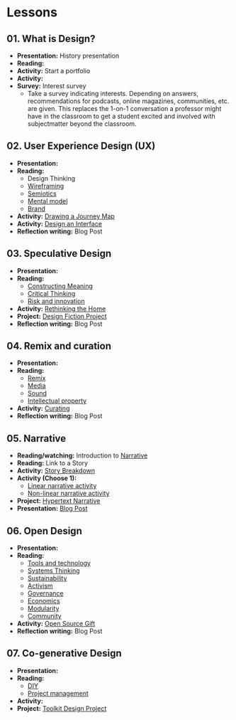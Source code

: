 # Lessons

## 01. What is Design?
- **Presentation:** History presentation
- **Reading:**
- **Activity:** Start a portfolio
- **Activity:** 
- **Survey:** Interest survey
  - Take a survey indicating interests. Depending on answers, recommendations for podcasts, online magazines, communities, etc. are given. This replaces the 1-on-1 conversation a professor might have in the classroom to get a student excited and involved with subjectmatter beyond the classroom.



## 02. User Experience Design (UX)
- **Presentation:**
- **Reading:**
  - Design Thinking
  - [Wireframing](../topics/wireframing.md)
  - [Semiotics](../topics/semiotics.md)
  - [Mental model](../topics/mental-model.md)
  - [Brand](../topics/brand.md)
- **Activity:** [Drawing a Journey Map](../practice/drawing-a-journey-map.md)
- **Activity:** [Design an Interface](../practice/design-an-interface.md)
- **Reflection writing:** Blog Post

## 03. Speculative Design
- **Presentation:**
- **Reading:**
  - [Constructing Meaning](../topics/critical-thinking.md)
  - [Critical Thinking](../topics/critical-thinking.md)
  - [Risk and innovation](../topics/risk-and-innovation.md)
- **Activity:** [Rethinking the Home](../practice/rethinking-the-home.md)
- **Project:** [Design Fiction Project](../projects/design-fiction-project.md)
- **Reflection writing:** Blog Post

## 04. Remix and curation
- **Presentation:**
- **Reading:**
  - [Remix](../topics/remix.md)
  - [Media](../topics/media.md)
  - [Sound](../topics/sound.md)
  - [Intellectual property](../topics/intellectual-property.md)
- **Activity:** [Curating](../practice/curating-for-an-idea.md)
- **Reflection writing:** Blog Post

## 05. Narrative
- **Reading/watching:** Introduction to [Narrative](../topics/narrative.md)
- **Reading:** Link to a Story
- **Activity:** [Story Breakdown](practice/story_breakdown.md)
- **Activity (Choose 1):**
  - [Linear narrative activity](../practice/linear_narrative.md)
  - [Non-linear narrative activity](../practice/non-linear_narrative.md)
- **Project:** [Hypertext Narrative](../projects/hypertext_narrative_project.md)
- **Presentation:** [Blog Post](../practice/blog_post_narrative.md)

## 06. Open Design
- **Presentation:**
- **Reading:**
  - [Tools and technology](../topics/tools-and-technology.md)
  - [Systems Thinking](../topics/systems-thinking.md)
  - [Sustainability](../topics/sustainability.md)
  - [Activism](../topics/activism.md)
  - [Governance](../topics/governance.md)
  - [Economics](../topics/economics.md)
  - [Modularity](../topics/modularity.md)
  - [Community](../topics/community.md)
- **Activity:** [Open Source Gift](../practice/open_source_gift.md)
- **Reflection writing:** Blog Post

## 07. Co-generative Design
- **Presentation:**
- **Reading:**
  - [DIY](../topics/diy.md)
  - [Project management](../topics/project-management.md)
- **Activity:**
- **Project:** [Toolkit Design Project](../projects/toolkit-design-project.md)
